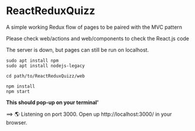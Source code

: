 # ReactReduxQuizz

A simple working Redux flow of pages to be paired with the MVC pattern

Please check web/actions and web/components to check the React.js code

The server is down, but pages can still be run on localhost.

```
sudo apt install npm
sudo apt install nodejs-legacy 

cd path/to/ReactReduxQuizz/web

npm install
npm start
```

**This should pop-up on your terminal'**

==> 🌎  Listening on port 3000. Open up http://localhost:3000/ in your browser.
